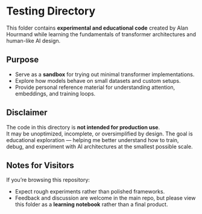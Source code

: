 # Testing Directory

This folder contains **experimental and educational code** created by Alan Hourmand while learning the fundamentals of transformer architectures and human-like AI design.  

## Purpose

- Serve as a **sandbox** for trying out minimal transformer implementations.  
- Explore how models behave on small datasets and custom setups.  
- Provide personal reference material for understanding attention, embeddings, and training loops.  

## Disclaimer

The code in this directory is **not intended for production use**.  
It may be unoptimized, incomplete, or oversimplified by design. The goal is educational exploration — helping me better understand how to train, debug, and experiment with AI architectures at the smallest possible scale.  

## Notes for Visitors

If you’re browsing this repository:  
- Expect rough experiments rather than polished frameworks.   
- Feedback and discussion are welcome in the main repo, but please view this folder as a **learning notebook** rather than a final product.  
